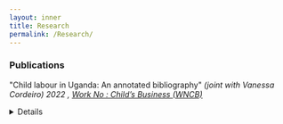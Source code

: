 ```yaml
---
layout: inner
title: Research
permalink: /Research/
---
```


### Publications 

"Child labour in Uganda: An annotated bibliography" _(joint with Vanessa Cordeiro) 2022 , [Work No : Child’s Business (WNCB) ](/Uganda-1.pdf)_ 
<Details>
<pre> We provide a comprehensive overview of child labour in Uganda, offering insights into its causes, consequences, and
potential solutions. We use sources such as research articles , reports, and policy documents , making it a valuable
resource for researchers, policy makers and civil society organizations interested in understanding and addressing this
critical problem</pre>

### Working Papers

 "Can Games measure mobile money adoption? Evidence from Mozambique" , _Master’s thesis supervised by:  [Professor Catia Batista](https://www.catiabatista.org/) (Nova SBE). <b>Draft available on request</b>_
 <Details>
<pre> Forecasting the adoption of technological innovations is difficult but potentially impactful, <br> 
 particularly in rural low-income communities worldwide. This paper tests a novel method to measure
 mobile money adoption by employing behavioral measures to elicit preferences for saving or remitting <br>
 using mobile money. I link these game decisions to individual-level mobile money administrative <br>
 transaction data; my findings show that while willingness to remit through mobile money strongly predicts <br> 
 adoption in the second and third years after mobile money was introduced,willingness to save in the mobile <br>
 money game is a strong predictor of future mobile money cash-in and any mobile money transaction in the first,<br> 
 second, and third years.</pre>



